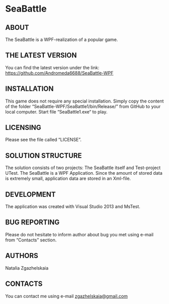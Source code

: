 # SeaBattle

ABOUT
------------------------------------------------------------------------------------------------------
The SeaBattle is a WPF-realization of a popular game.

THE LATEST VERSION
------------------------------------------------------------------------------------------------------

You can find the latest version under the link: <https://github.com/Andromeda6688/SeaBattle-WPF>

INSTALLATION
------------------------------------------------------------------------------------------------------

This game does not require any special installation. Simply copy the content of the folder “SeaBattle-WPF/SeaBattle1/bin/Release/” from GitHub to your local computer. Start file “SeaBattle1.exe“ to play.

LICENSING
------------------------------------------------------------------------------------------------------

Please see the file called “LICENSE”.

SOLUTION STRUCTURE
------------------------------------------------------------------------------------------------------

The solution consists of two projects: The SeaBattle itself and Test-project UTest. The SeaBattle is a WPF Application. 
Since the amount of stored data is extremely small, application data are stored in an Xml-file.

DEVELOPMENT
------------------------------------------------------------------------------------------------------

The application was created with Visual Studio 2013 and MsTest.

BUG REPORTING
------------------------------------------------------------------------------------------------------

Please do not hesitate to inform author about bug you met using e-mail from “Contacts” section.

AUTHORS
------------------------------------------------------------------------------------------------------

Natalia Zgazhelskaia

CONTACTS
------------------------------------------------------------------------------------------------------

You can contact me using e-mail <zgazhelskaia@gmail.com>

